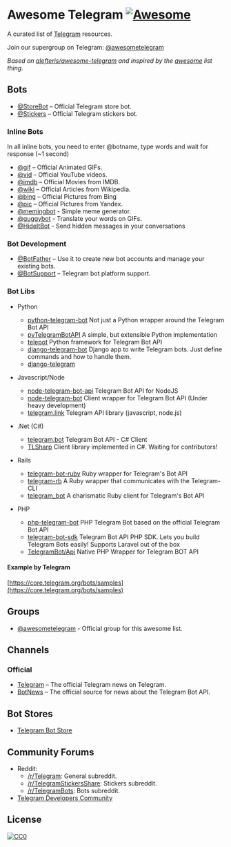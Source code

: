 # Awesome Telegram [![Awesome](https://cdn.rawgit.com/sindresorhus/awesome/d7305f38d29fed78fa85652e3a63e154dd8e8829/media/badge.svg)](https://github.com/sindresorhus/awesome)

A curated list of [Telegram](https://telegram.org) resources.

Join our supergroup on Telegram: [@awesometelegram](https://telegram.me/awesometelegram)

*Based on [alefteris/awesome-telegram](https://github.com/alefteris/awesome-telegram) and inspired by the [awesome](https://github.com/sindresorhus/awesome) list thing.*

## Bots

* [@StoreBot](https://telegram.me/StoreBot) – Official Telegram store bot.
* [@Stickers](https://telegram.me/Stickers) – Official Telegram stickers bot.

### Inline Bots

In all inline bots, you need to enter @botname, type words and wait for response (~1 second)

* [@gif](https://telegram.me/gif) – Official Animated GIFs.
* [@vid](https://telegram.me/vid) – Official YouTube videos.
* [@imdb](https://telegram.me/imdb) – Official Movies from IMDB.
* [@wiki](https://telegram.me/wiki) – Official Articles from Wikipedia.
* [@bing](https://telegram.me/bing) – Official Pictures from Bing
* [@pic](https://telegram.me/pic) – Official Pictures from Yandex.
* [@memingbot](https://telegram.me/memingbot) - Simple meme generator.
* [@guggybot](https://telegram.me/guggybot) - Translate your words on GIFs.
* [@HideItBot](https://telegram.me/HideItBot) - Send hidden messages in your conversations

### Bot Development

* [@BotFather](https://telegram.me/botfather) – Use it to create new bot accounts and manage your existing bots.
* [@BotSupport](https://telegram.me/botsupport) –  Telegram bot platform support.

### Bot Libs

* Python
  * [python-telegram-bot](https://github.com/python-telegram-bot/python-telegram-bot) Not just a Python wrapper around the Telegram Bot API
  * [pyTelegramBotAPI](https://github.com/eternnoir/pyTelegramBotAPI) A simple, but extensible Python implementation
  * [telepot](https://github.com/nickoala/telepot) Python framework for Telegram Bot API
  * [django-telegram-bot](https://github.com/jlmadurga/django-telegram-bot) Django app to write Telegram bots. Just define commands and how to handle them.
  * [django-telegram](https://github.com/aquametalabs/django-telegram)

* Javascript/Node
  * [node-telegram-bot-api](https://github.com/yagop/node-telegram-bot-api) Telegram Bot API for NodeJS
  * [node-telegram-bot](https://github.com/depoio/node-telegram-bot) Client wrapper for Telegram Bot API (Under heavy development)
  * [telegram.link](https://github.com/enricostara/telegram.link) Telegram API library (javascript, node.js)

* .Net (C#)
  * [telegram.bot](https://github.com/MrRoundRobin/telegram.bot) Telegram Bot API - C# Client
  * [TLSharp](https://github.com/sochix/TLSharp) Client library implemented in C#. Waiting for contributors!
  
* Rails
  * [telegram-bot-ruby](https://github.com/atipugin/telegram-bot-ruby) Ruby wrapper for Telegram's Bot API
  * [telegram-rb](https://github.com/ssut/telegram-rb) A Ruby wrapper that communicates with the Telegram-CLI
  * [telegram_bot](https://github.com/eljojo/telegram_bot) A charismatic Ruby client for Telegram's Bot API

* PHP
  * [php-telegram-bot](https://github.com/akalongman/php-telegram-bot) PHP Telegram Bot based on the official Telegram Bot API
  * [telegram-bot-sdk](https://github.com/irazasyed/telegram-bot-sdk) Telegram Bot API PHP SDK. Lets you build Telegram Bots easily! Supports Laravel out of the box
  * [TelegramBot/Api](https://github.com/TelegramBot/Api) Native PHP Wrapper for Telegram BOT API


#### Example by Telegram

[https://core.telegram.org/bots/samples](https://core.telegram.org/bots/samples)

## Groups

* [@awesometelegram](https://telegram.me/awesometelegram) - Official group for this awesome list.

## Channels

### Official

* [Telegram](https://telegram.me/telegram) – The official Telegram news on Telegram.
* [BotNews](https://telegram.me/botnews) – The official source for news about the Telegram Bot API.

## Bot Stores

* [Telegram Bot Store](https://storebot.me)

## Community Forums

* Reddit:
  * [/r/Telegram](https://www.reddit.com/r/Telegram): General subreddit.
  * [/r/TelegramStickersShare](https://www.reddit.com/r/TelegramStickersShare): Stickers subreddit.
  * [/r/TelegramBots](https://www.reddit.com/r/TelegramBots): Bots subreddit.
* [Telegram Developers Community](http://dev.storebot.me)

## License

[![CC0](http://i.creativecommons.org/p/zero/1.0/88x31.png)](http://creativecommons.org/publicdomain/zero/1.0/)

